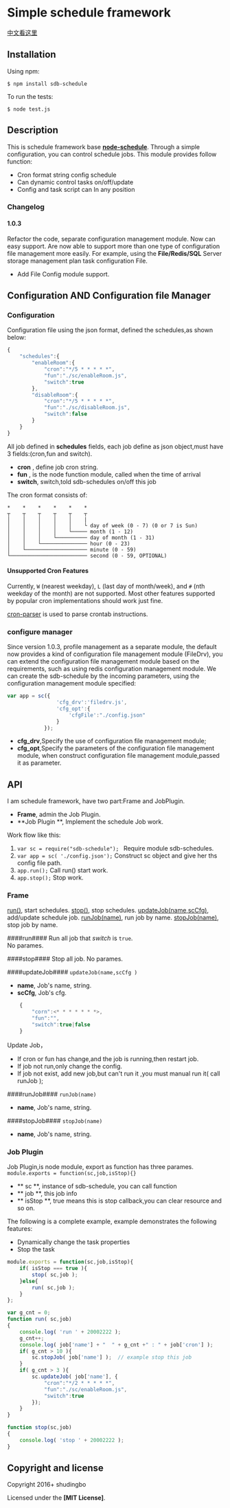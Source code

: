 
# Simple schedule framework
[中文看这里]

## Installation

Using npm:

    $ npm install sdb-schedule

To run the tests:

    $ node test.js

## Description
This is schedule framework base **[node-schedule]**. Through a simple configuration, you can control schedule jobs.
This module provides follow function:

 - Cron format string config schedule
 - Can dynamic control tasks on/off/update
 - Config and task script can In any position

### Changelog
#### 1.0.3
Refactor the code, separate configuration management module. Now can easy support. Are now able to support more than one type of configuration file management more easily. For example, using the **File/Redis/SQL** Server storage management plan task configuration File.
 - Add File Config module support.



## Configuration AND Configuration file Manager
### Configuration
  Configuration file using the json format, defined the schedules,as shown below:
```javascript
{
	"schedules":{
		"enableRoom":{
			"cron":"*/5 * * * * *",
			"fun":"./sc/enableRoom.js",
			"switch":true
		},
		"disableRoom":{
			"cron":"*/5 * * * * *",
			"fun":"./sc/disableRoom.js",
			"switch":false
		}
	}
}
```

All job defined in **schedules** fields, each job define as json object,must have 3 fields:(cron,fun and switch).

  - **cron** , define job cron string.
  - **fun**  , is the node function module, called when the time of arrival
  - **switch**, switch,told sdb-schedules on/off this job

The cron format consists of:
```
*    *    *    *    *    *
┬    ┬    ┬    ┬    ┬    ┬
│    │    │    │    │    |
│    │    │    │    │    └ day of week (0 - 7) (0 or 7 is Sun)
│    │    │    │    └───── month (1 - 12)
│    │    │    └────────── day of month (1 - 31)
│    │    └─────────────── hour (0 - 23)
│    └──────────────────── minute (0 - 59)
└───────────────────────── second (0 - 59, OPTIONAL)
```
#### Unsupported Cron Features

Currently, `W` (nearest weekday), `L` (last day of month/week), and `#` (nth weekday
of the month) are not supported. Most other features supported by popular cron
implementations should work just fine.

[cron-parser] is used to parse crontab instructions.

### configure manager
Since version 1.0.3, profile management as a separate module, the default now provides a kind of configuration file management module (FileDrv), you can extend the configuration file management module based on the requirements, such as using redis configuration management module.
We can create the sdb-schedule by the incoming parameters, using the configuration management module specified:

```javascript
var app = sc({ 
				'cfg_drv':'filedrv.js',
				'cfg_opt':{
					'cfgFile':"./config.json"
				}
			});
```
 - **cfg_drv**,Specify the use of configuration file management module;
 - **cfg_opt**,Specify the parameters of the configuration file management module, when  construct configuration file management module,passed it as parameter.




## API
I am schedule framework, have two part:Frame and JobPlugin.

 - **Frame**, admin the Job Plugin.
 - **Job Plugin **, Implement the schedule Job work.

 Work flow like this:

 1. `var sc = require("sdb-schedule"); `  Require module sdb-schedules.
 1. `var app = sc( './config.json');` Construct sc object and give her ths config file path.
 1. `app.run();` Call run() start work.
 1. `app.stop();`  Stop work.

### Frame
 [run()](#idFunRun), start schedules.
 [stop()](#idFunStop), stop schedules.
 [updateJob(name,scCfg)](#idFunUpdateJob), add/update schedule job.
 [runJob(name)](#idFunRunJob), run job by name.
 [stopJob(name)](#idFunStopJob), stop job by name.

####<span id="idFunRun">run</span>####
Run all job that *switch* is `true`.  
No parames.

####<span id="idFunStop">stop</span>####
Stop all job.
No parames.

####<span id="idFunUpdateJob">updateJob</span>####
`updateJob(name,scCfg )`

 - **name**, Job's name, string.
 - **scCfg**, Job's cfg.
```javascript
    {
    	"corn":<* * * * * * *>,
        "fun":"",
        "switch":true|false
    }
```
 Update Job，
 - If cron or fun has change,and the job is running,then restart job.
 - If job not run,only change the config.
 - If job not exist, add new job,but can't run it ,you must manual run it( call runJob );


####<span id="idFunRunJob">runJob</span>####
`runJob(name)`

 - **name**, Job's name, string.

####<span id="idFunStopJob">stopJob</span>####
`stopJob(name)`

 - **name**, Job's name, string.

### Job Plugin
Job Plugin,is node module, export as function has three parames.
`module.exports = function(sc,job,isStop){}`

 - ** sc **, instance of sdb-schedule, you can call function
 - ** job **, this job info
 - ** isStop **, true means this is stop callback,you can clear resource and so on.

The following is a complete example, example demonstrates the following features:

 - Dynamically change the task properties
 - Stop the task

```javascript
module.exports = function(sc,job,isStop){
	if( isStop === true ){
		stop( sc,job );
	}else{
		run( sc,job );
	}
};

var g_cnt = 0;
function run( sc,job)
{
    console.log( 'run ' + 20002222 );
	g_cnt++;
	console.log( job['name'] + "  " + g_cnt +" : " + job['cron'] );
	if( g_cnt > 10 ){
		sc.stopJob( job['name'] );  // example stop this job
	}
	if( g_cnt > 3 ){
		sc.updateJob( job['name'], {
			"cron":"*/2 * * * * *",
			"fun":"./sc/enableRoom.js",
			"switch":true
		});
	}
}

function stop(sc,job)
{
	console.log( 'stop ' + 20002222 );
}

```

## Copyright and license

Copyright 2016+ shudingbo

Licensed under the **[MIT License]**.

[node-schedule]: https://github.com/node-schedule/node-schedule
[cron-parser]: https://github.com/harrisiirak/cron-parser
[中文看这里]:https://github.com/shudingbo/sdb-schedule/wiki/Chinese

